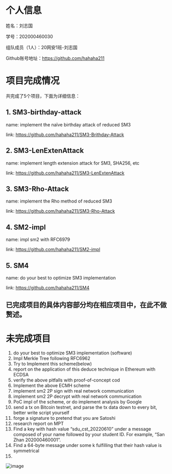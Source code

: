 # 个人信息
姓名：刘志国

学号：202000460030

组队成员（1人）：20网安1班-刘志国

Github账号地址：https://github.com/hahaha211

# 项目完成情况
共完成了5个项目，下面为详细信息：
## 1. SM3-birthday-attack
name: implement the naïve birthday attack of reduced SM3

link: https://github.com/hahaha211/SM3-Brithday-Attack

## 2. SM3-LenExtenAttack
name: implement length extension attack for SM3, SHA256, etc

link: https://github.com/hahaha211/SM3-LenExtenAttack

## 3. SM3-Rho-Attack
name: implement the Rho method of reduced SM3

link: https://github.com/hahaha211/SM3-Rho-Attack

## 4. SM2-impl
name: impl sm2 with RFC6979

link: https://github.com/hahaha211/SM2-impl

## 5. SM4
name: do your best to optimize SM3 implementation

link: https://github.com/hahaha211/SM4

## 已完成项目的具体内容部分均在相应项目中，在此不做赘述。

# 未完成项目
1. do your best to optimize SM3 implementation (software)
2. Impl Merkle Tree following RFC6962
3. Try to Implement this scheme(below)
4. report on the application of this deduce technique in Ethereum with ECDSA
5. verify the above pitfalls with proof-of-concept cod
6. Implement the above ECMH scheme
7. implement sm2 2P sign with real network communication
8. implement sm2 2P decrypt with real network communication
9. PoC impl of the scheme, or do implement analysis by Google
10. send a tx on Bitcoin testnet, and parse the tx data down to every bit, better write script yourself
11. forge a signature to pretend that you are Satoshi
12. research report on MPT
13. Find a key with hash value “sdu_cst_20220610” under a message composed of your name followed by your student ID. For example, “San Zhan 202000460001”.
14. Find a 64-byte message under some k fulfilling that their hash value is symmetrical
15. 
![image](https://user-images.githubusercontent.com/71619888/181904330-f6c0c90f-7a85-49c5-b8ff-8b93bfce8f43.png)

